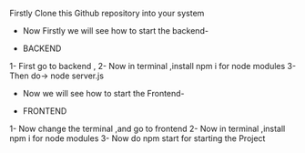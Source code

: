 Firstly Clone this Github repository into your system

- Now Firstly we will see how to start the backend-

- BACKEND

1- First go to backend ,
2- Now in terminal ,install npm i for node modules
3- Then do-> node server.js

 - Now we will see how to start the Frontend-

- FRONTEND

1- Now change the terminal ,and go to frontend
2- Now in terminal ,install npm i for node modules
3- Now do npm start for starting the Project
